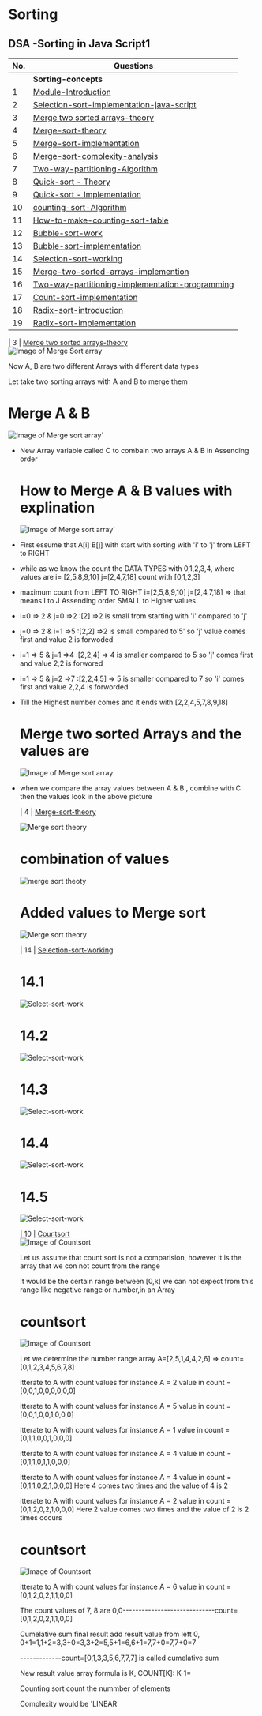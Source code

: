 # Sorting

## DSA -Sorting in Java Script1

| No.| Questions                                                                                                                                                               |
| ---| ----------------------------------------------------------------------------------------------------------------------------------------------------------------------------------------------------------------------------------------------------------------------|
|    | **Sorting-concepts**                                                                                                                                                    |      
| 1  | [Module-Introduction](#)                                                                                                                                                |
| 2  | [Selection-sort-implementation-java-script](#)                                                                                                                          |
| 3  | [Merge two sorted arrays-theory](#)                                                                                                                                     |
| 4  | [Merge-sort-theory](#)                                                                                                                                                  |
| 5  | [Merge-sort-implementation](#)                                                                                                                                          |
| 6  | [Merge-sort-complexity-analysis ](#)                                                                                                                                    |
| 7  | [Two-way-partitioning-Algorithm](#)                                                                                                                                     |
| 8  | [Quick-sort - Theory](#)                                                                                                                                                |
| 9  | [Quick-sort - Implementation](#)                                                                                                                                        |
| 10 | [counting-sort-Algorithm ](#)                                                                                                                                           |
| 11 | [How-to-make-counting-sort-table](#)                                                                                                                                    |
| 12 | [Bubble-sort-work](#)                                                                                                                                                   |
| 13 | [Bubble-sort-implementation](#)                                                                                                                                         |
| 14 | [Selection-sort-working](#)                                                                                                                                            |                                                                                        
| 15 | [Merge-two-sorted-arrays-implemention](#)                                                                                                                               |
| 16 | [Two-way-partitioning-implementation-programming](#)                                                                                                                    |
| 17 | [Count-sort-implementation](#)                                                                                                                                          |                                                                                                                 
| 18 | [Radix-sort-introduction](#)                                                                                                                                            |
| 19 | [Radix-sort-implementation](#)                                                                                                                                          |








<!--1.Module introduction <br>
2.selection sort implementation - java script <br>
3.Merge two sorted arrays-theory <br>
4.Merge sort theory <br>
5.Merge sort - implementation <br>
6.Merge sort complexity analysis <br>
7.Two way partitioning Algorithm <br>
8.Quick sort - Theory <br>
7.Quick sort - Implementation <br>
8.counting sort Algorithm <br>
9.How to make counting sort stable <br>
10.Bubble sort - working <br>
11.Bubble sort implementation - javascript <br>
12.selection sort - working <br>
13.Merge two sorted arrays implementation - javascript <br>
14.Two way partitioning Implementation <br>
15.counting sort - Implementation <br>
16.Radix Sort Imtroduction <br>-->

| 3  | [Merge two sorted arrays-theory](#)     
![Image of Merge Sort array](./MergesortArrays/MergesortedArray.png)

<p> Now A, B are two different Arrays with different data types </p>
<p> Let take two sorting arrays with A and B to merge them  </p>

# Merge A & B 

![Image of Merge sort array`](./MergesortArrays/MergesortedArray1.png)

<ul>
<li><p> New Array variable called C to combain two arrays A & B in Assending order</p></li>

# How to Merge A & B values with explination 

![Image of Merge sort array`](./MergesortArrays/MergesortedArray2.png)


<li><p> First essume that A[i] B[j] with start with sorting with 'i' to 'j' from LEFT to RIGHT</p></li>
<li><p> while as we know the count the DATA TYPES with 0,1,2,3,4, where values are i= [2,5,8,9,10] j=[2,4,7,18] count with [0,1,2,3]</p></li>
<li><p> maximum count from LEFT TO RIGHT i=[2,5,8,9,10] j=[2,4,7,18] => that means I to J Assending order SMALL to Higher values.</p></li>
  
<li><p> i=0 => 2 & j=0 =>2 :[2]  =>2 is small from starting with 'i' compared to 'j'</p></li>
<li><p> j=0 => 2 & i=1 =>5 :[2,2]  =>2 is small compared to'5' so 'j' value comes first and value 2 is forwoded</p></li>
<li><p> i=1 => 5 & j=1 =>4 :[2,2,4] => 4 is smaller compared to 5 so 'j' comes first and value 2,2 is forwored</p></li>
<li><p> i=1 => 5 & j=2 =>7 :[2,2,4,5] => 5 is smaller compared to 7 so 'i' comes first and value 2,2,4 is forworded</p></li>
<li><p> Till the Highest number comes and it ends with [2,2,4,5,7,8,9,18]</p></li>

# Merge two sorted Arrays and the values are 

![Image of Merge sort array](./MergesortArrays/MergesortedArray3.png)

<li><p>when we compare the array values between A & B , combine with C then the values look in the above picture</p></li>

| 4  | [Merge-sort-theory](#)  

![Merge sort theory](./Mergesort/Mergesort.png)

# combination of values

![merge sort theoty](./Mergesort/Mergesort1.png)


# Added values to Merge sort

![Merge sort theory](./Mergesort/Mergesort2.png)


| 14 | [Selection-sort-working](#)   

# 14.1
![Select-sort-work](./selectionSortworking/image1.png)

# 14.2
![Select-sort-work](./selectionSortworking/image2.png)

# 14.3
![Select-sort-work](./selectionSortworking/image3.png)

# 14.4
![Select-sort-work](./selectionSortworking/image4.png)

# 14.5
![Select-sort-work](./selectionSortworking/image5.png)

| 10  | [Countsort](#)  
![Image of Countsort](./Countsort/image1.png)
<p> Let us assume that count sort is not a comparision, however it is the array that we con not count from the range </p>
<p>It would be the certain range between [0,k] we can not expect from this range like negative range or number,in an Array </p>

# countsort
![Image of Countsort](./Countsort/image2.png)
<p> Let we determine the number range array A=[2,5,1,4,4,2,6] => count=[0,1,2,3,4,5,6,7,8] </p>
<p> itterate to A with count values for instance A = 2 value in count =[0,0,1,0,0,0,0,0,0] </p>
<p> itterate to A with count values for instance A = 5 value in count =[0,0,1,0,0,1,0,0,0] </p>
<p> itterate to A with count values for instance A = 1 value in count =[0,1,1,0,0,1,0,0,0] </p>
<p> itterate to A with count values for instance A = 4 value in count =[0,1,1,0,1,1,0,0,0] </p>
<p> itterate to A with count values for instance A = 4 value in count =[0,1,1,0,2,1,0,0,0] Here 4 comes two times and the value of 4 is 2 </p>
<p> itterate to A with count values for instance A = 2 value in count =[0,1,2,0,2,1,0,0,0] 
Here 2 value comes two times and the value of 2 is 2 times occurs </p>

# countsort
![Image of Countsort](./Countsort/image3.png)
<p> itterate to A with count values for instance A = 6 value in count =[0,1,2,0,2,1,1,0,0] </p>
<p> The count values of 7, 8 are 0,0-----------------------------count=[0,1,2,0,2,1,1,0,0]</p>


<p > Cumelative sum final result add result value from left 0, 0+1=1,1+2=3,3+0=3,3+2=5,5+1=6,6+1=7,7+0=7,7+0=7 </p>-------------count=[0,1,3,3,5,6,7,7,7] is called cumelative sum </p>
<p> New result value array formula is K, COUNT[K]: K-1= </p>
<P> Counting sort count the nummber of elements </P>
<p> Complexity would be 'LINEAR'</p>
